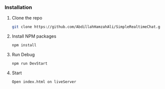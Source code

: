 ### Installation

1. Clone the repo
   ```sh
   git clone https://github.com/AbdillahHamzahAli/SimpleRealtimeChat.git
   ```
2. Install NPM packages
   ```sh
   npm install
   ```
3. Run Debug
   ```sh
   npm run DevStart
   ```
4. Start
   ```sh
   Open index.html on liveServer
   ```
